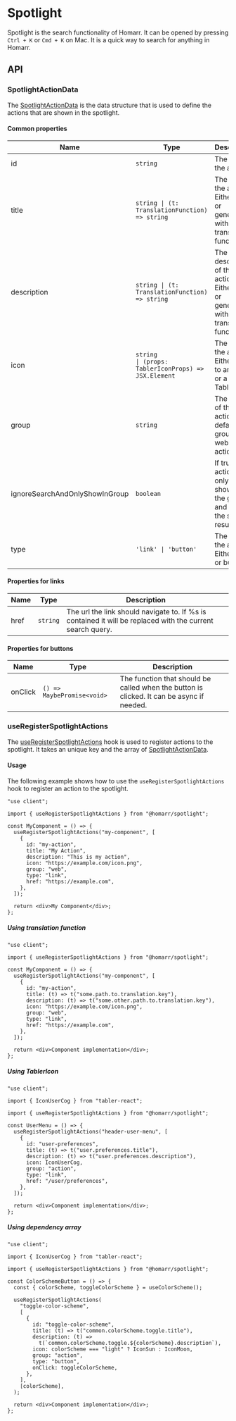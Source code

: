 # Spotlight

Spotlight is the search functionality of Homarr. It can be opened by pressing `Ctrl + K` or `Cmd + K` on Mac. It is a quick way to search for anything in Homarr.

## API

### SpotlightActionData

The [SpotlightActionData](./src/type.ts) is the data structure that is used to define the actions that are shown in the spotlight.

#### Common properties

| Name                           | Type                                                                                       | Description                                                                         |
| ------------------------------ | ------------------------------------------------------------------------------------------ | ----------------------------------------------------------------------------------- |
| id                             | `string`                                                                                   | The id of the action.                                                               |
| title                          | `string \| (t: TranslationFunction) => string`                                             | The title of the action. Either static or generated with translation function       |
| description                    | `string \| (t: TranslationFunction) => string`                                             | The description of the action. Either static or generated with translation function |
| icon                           | `string                                        \| (props: TablerIconProps) => JSX.Element` | The icon of the action. Either a url to an image or a TablerIcon                    |
| group                          | `string`                                                                                   | The group of the action. By default the groups all, web and action exist.           |
| ignoreSearchAndOnlyShowInGroup | `boolean`                                                                                  | If true, the action will only be shown in the group and not in the search results.  |
| type                           | `'link' \| 'button'`                                                                       | The type of the action. Either link or button                                       |

#### Properties for links

| Name | Type     | Description                                                                                                |
| ---- | -------- | ---------------------------------------------------------------------------------------------------------- |
| href | `string` | The url the link should navigate to. If %s is contained it will be replaced with the current search query. |

#### Properties for buttons

| Name    | Type                       | Description                                                                               |
| ------- | -------------------------- | ----------------------------------------------------------------------------------------- |
| onClick | `() => MaybePromise<void>` | The function that should be called when the button is clicked. It can be async if needed. |

### useRegisterSpotlightActions

The [useRegisterSpotlightActions](./src/data-store.ts) hook is used to register actions to the spotlight. It takes an unique key and the array of [SpotlightActionData](#SpotlightActionData).

#### Usage

The following example shows how to use the `useRegisterSpotlightActions` hook to register an action to the spotlight.

```tsx
"use client";

import { useRegisterSpotlightActions } from "@homarr/spotlight";

const MyComponent = () => {
  useRegisterSpotlightActions("my-component", [
    {
      id: "my-action",
      title: "My Action",
      description: "This is my action",
      icon: "https://example.com/icon.png",
      group: "web",
      type: "link",
      href: "https://example.com",
    },
  ]);

  return <div>My Component</div>;
};
```

##### Using translation function

```tsx
"use client";

import { useRegisterSpotlightActions } from "@homarr/spotlight";

const MyComponent = () => {
  useRegisterSpotlightActions("my-component", [
    {
      id: "my-action",
      title: (t) => t("some.path.to.translation.key"),
      description: (t) => t("some.other.path.to.translation.key"),
      icon: "https://example.com/icon.png",
      group: "web",
      type: "link",
      href: "https://example.com",
    },
  ]);

  return <div>Component implementation</div>;
};
```

##### Using TablerIcon

```tsx
"use client";

import { IconUserCog } from "tabler-react";

import { useRegisterSpotlightActions } from "@homarr/spotlight";

const UserMenu = () => {
  useRegisterSpotlightActions("header-user-menu", [
    {
      id: "user-preferences",
      title: (t) => t("user.preferences.title"),
      description: (t) => t("user.preferences.description"),
      icon: IconUserCog,
      group: "action",
      type: "link",
      href: "/user/preferences",
    },
  ]);

  return <div>Component implementation</div>;
};
```

##### Using dependency array

```tsx
"use client";

import { IconUserCog } from "tabler-react";

import { useRegisterSpotlightActions } from "@homarr/spotlight";

const ColorSchemeButton = () => {
  const { colorScheme, toggleColorScheme } = useColorScheme();

  useRegisterSpotlightActions(
    "toggle-color-scheme",
    [
      {
        id: "toggle-color-scheme",
        title: (t) => t("common.colorScheme.toggle.title"),
        description: (t) =>
          t(`common.colorScheme.toggle.${colorScheme}.description`),
        icon: colorScheme === "light" ? IconSun : IconMoon,
        group: "action",
        type: "button",
        onClick: toggleColorScheme,
      },
    ],
    [colorScheme],
  );

  return <div>Component implementation</div>;
};
```
